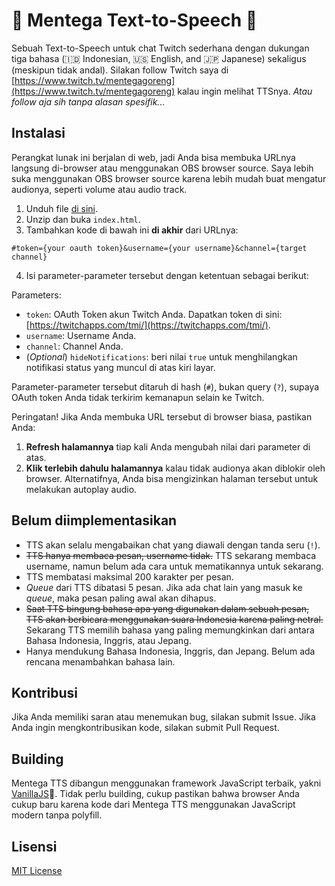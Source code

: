 # 🧈 Mentega Text-to-Speech 🧈
Sebuah Text-to-Speech untuk chat Twitch sederhana dengan dukungan tiga bahasa (🇮🇩 Indonesian, 🇺🇸 English, and 🇯🇵 Japanese) sekaligus (meskipun tidak andal). Silakan follow Twitch saya di [https://www.twitch.tv/mentegagoreng](https://www.twitch.tv/mentegagoreng) kalau ingin melihat TTSnya. *Atau follow aja sih tanpa alasan spesifik...*

## Instalasi
Perangkat lunak ini berjalan di web, jadi Anda bisa membuka URLnya langsung di-browser atau menggunakan OBS browser source. Saya lebih suka menggunakan OBS browser source karena lebih mudah buat mengatur audionya, seperti volume atau audio track.

1. Unduh file [di sini](https://github.com/mentegago/mentega-tts/releases/latest).
2. Unzip dan buka `index.html`.
3. Tambahkan kode di bawah ini **di akhir** dari URLnya:

````
#token={your oauth token}&username={your username}&channel={target channel}
````

4. Isi parameter-parameter tersebut dengan ketentuan sebagai berikut:

Parameters:
- `token`: OAuth Token akun Twitch Anda. Dapatkan token di sini: [https://twitchapps.com/tmi/](https://twitchapps.com/tmi/).
- `username`: Username Anda.
- `channel`: Channel Anda.
- (_Optional_) `hideNotifications`: beri nilai `true` untuk menghilangkan notifikasi status yang muncul di atas kiri layar.

Parameter-parameter tersebut ditaruh di hash (`#`), bukan query (`?`), supaya OAuth token Anda tidak terkirim kemanapun selain ke Twitch.

Peringatan! Jika Anda membuka URL tersebut di browser biasa, pastikan Anda:
1. **Refresh halamannya** tiap kali Anda mengubah nilai dari parameter di atas.
2. **Klik terlebih dahulu halamannya** kalau tidak audionya akan diblokir oleh browser. Alternatifnya, Anda bisa mengizinkan halaman tersebut untuk melakukan autoplay audio.

## Belum diimplementasikan
- TTS akan selalu mengabaikan chat yang diawali dengan tanda seru (`!`).
- ~~TTS hanya membaca pesan, username tidak.~~ TTS sekarang membaca username, namun belum ada cara untuk mematikannya untuk sekarang.
- TTS membatasi maksimal 200 karakter per pesan.
- *Queue* dari TTS dibatasi 5 pesan. Jika ada chat lain yang masuk ke *queue*, maka pesan paling awal akan dihapus.
- ~~Saat TTS bingung bahasa apa yang digunakan dalam sebuah pesan, TTS akan berbicara menggunakan suara Indonesia karena paling netral.~~ Sekarang TTS memilih bahasa yang paling memungkinkan dari antara Bahasa Indonesia, Inggris, atau Jepang.
- Hanya mendukung Bahasa Indonesia, Inggris, dan Jepang. Belum ada rencana menambahkan bahasa lain.

## Kontribusi
Jika Anda memiliki saran atau menemukan bug, silakan submit Issue. Jika Anda ingin mengkontribusikan kode, silakan submit Pull Request.

## Building
Mentega TTS dibangun menggunakan framework JavaScript terbaik, yakni [VanillaJS](http://vanilla-js.com/)🙂. Tidak perlu building, cukup pastikan bahwa browser Anda cukup baru karena kode dari Mentega TTS menggunakan JavaScript modern tanpa polyfill.

## Lisensi
[MIT License](LICENSE)
